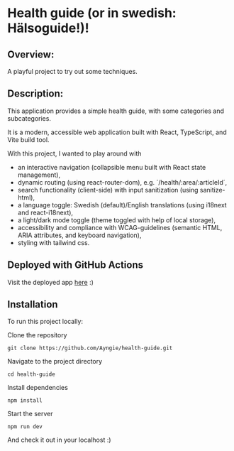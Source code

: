 # Health guide (or in swedish: Hälsoguide!)!

## Overview: 
A playful project to try out some techniques.

## Description:
This application provides a simple health guide, with some categories and subcategories. 

It is a modern, accessible web application built with React, TypeScript, and Vite build tool. 

With this project, I wanted to play around with 
- an interactive navigation (collapsible menu built with React state management),
- dynamic routing (using react-router-dom), e.g. ´/health/:area/:articleId´,
- search functionality (client-side) with input sanitization (using sanitize-html),
- a language toggle: Swedish (default)/English translations (using i18next and react-i18next),
- a light/dark mode toggle (theme toggled with help of local storage),
- accessibility and compliance with WCAG-guidelines (semantic HTML, ARIA attributes, and keyboard navigation),
- styling with tailwind css.

## Deployed with GitHub Actions
Visit the deployed app [here](https://ayngie.github.io/health-guide/) :)

## Installation
To run this project locally:

Clone the repository
```
git clone https://github.com/Ayngie/health-guide.git
```

Navigate to the project directory
```
cd health-guide
```

Install dependencies
```
npm install
```

Start the server
```
npm run dev
```

And check it out in your localhost :) 
